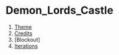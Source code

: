 # Demon_Lords_Castle


1) [Theme](https://github.com/camron-coder/Demon_Lords_Castle/blob/main/Theme.md)
2) [Credits](https://github.com/camron-coder/Demon_Lords_Castle/blob/main/Credits.md)
3) [Blockout]
4) [Iterations](https://github.com/camron-coder/Demon_Lords_Castle/blob/main/Gameplay%20and%20Iteration.md)
